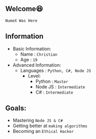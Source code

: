## Welcome😆
`NumeX Was Here`

## Information
- Basic Information:
  - Name : `Christian`
  - Age : `19`
- Advanced Information:
  - Languages : `Python, C#, Node JS`
    - Level:
      - Python : `Master`
      - Node JS : `Intermediate`
      - C# : `Intermediate`
## Goals:
  - Mastering `Node JS & C#`
  - Getting better at `making algorithms`
  - Becoming an `Ethical Hacker`
